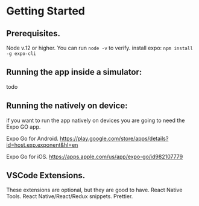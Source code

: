 # Getting Started

## Prerequisites.
Node v.12 or higher. You can run `node -v` to verify.
install expo: `npm install -g expo-cli`

## Running the app inside a simulator:
todo

## Running the natively on device:
if you want to run the app natively on devices you are going to need the Expo GO app.

Expo Go for Android. https://play.google.com/store/apps/details?id=host.exp.exponent&hl=en

Expo Go for iOS. https://apps.apple.com/us/app/expo-go/id982107779

## VSCode Extensions.
These extensions are optional, but they are good to have.
React Native Tools. 
React Native/React/Redux snippets.
Prettier.
